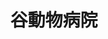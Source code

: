 ---
title: 谷動物病院
description: 究極のホームドクターを目指しています。『やれることはやりますが、できないことはやりません。』が基本方針です。獣医療に対して常に最新の知見を取り入れることはもちろん、病気のことだけでなく、どんなことでも気軽にお話いただける親しみやすい雰囲気を大切にしています。
city: 堺市
info:
  director: 谷 憲一郎
  open: 1983年
  staff: 獣医師2名、看護師5名
  animals: 犬、猫
  features: 一般診療に加え、内視鏡などを用いた消化器内科や超音波診断に力を入れています。
contact:
  address: 〒599-8251　大阪府堺市中区平井240-8
  mail: taniahp@gold.ocn.ne.jp
  fax: 072-277-6658
  tel: 072-277-8202
recruit:
  recruiting: true
  message: 究極のホームドクターを目指しています。近い将来にご自分で独立して開業を目指しておられる方を希望しています。院長他獣医師1名、AHT6名。
  salary: 23万円～（新卒基本給）、既卒者は応相談
  welfare: 社会保険完備
  date: May 12, 2020 5:04 PM
  option: 病院規定のセミナー参加費用及び所属研究会会費等は病院が全額負担
  allowance: 住宅手当（近隣のアパート全額）、通勤手当（実費）あり
  holiday: 週休2日、夏休み冬休みあり
  bonus: 賞与あり（年2回）
---